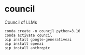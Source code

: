 # council
Council of LLMs


```
conda create -n council python=3.10
conda activate council
pip install google-generativeai
pip install openai
pip install anthropic
```